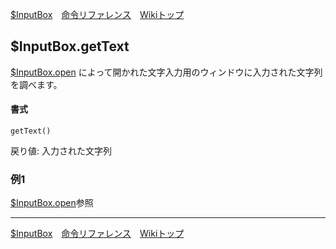 
[$InputBox](./rf-inputbox)&emsp;[命令リファレンス](./reference)&emsp;[Wikiトップ](./)

<title>命令リファレンス - $InputBox.getText</title>

## $InputBox.getText

[$InputBox.open](./rf-inputbox-open) によって開かれた文字入力用のウィンドウに入力された文字列を調べます。

#### 書式
```
getText()
```

戻り値: 入力された文字列

### 例1

[$InputBox.open](./rf-inputbox-open)参照

***

[$InputBox](./rf-inputbox)&emsp;[命令リファレンス](./reference)&emsp;[Wikiトップ](./)


